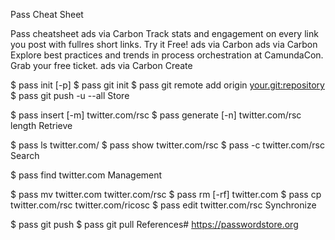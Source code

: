 Pass Cheat Sheet

Pass cheatsheet
 ads via Carbon Track stats and engagement on every link you post with fullres short links. Try it Free!
ads via Carbon
 ads via Carbon Explore best practices and trends in process orchestration at CamundaCon. Grab your free ticket.
ads via Carbon
Create

$ pass init [-p] <gpg-id>
$ pass git init
$ pass git remote add origin <your.git:repository>
$ pass git push -u --all
Store

$ pass insert [-m] twitter.com/rsc
$ pass generate [-n] twitter.com/rsc length
Retrieve

$ pass ls twitter.com/
$ pass show twitter.com/rsc
$ pass -c twitter.com/rsc
Search

$ pass find twitter.com
Management

$ pass mv twitter.com twitter.com/rsc
$ pass rm [-rf] twitter.com
$ pass cp twitter.com/rsc twitter.com/ricosc
$ pass edit twitter.com/rsc
Synchronize

$ pass git push
$ pass git pull
References#
https://passwordstore.org
